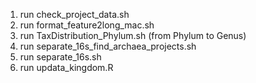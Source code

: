 1. run check_project_data.sh
2. run format_feature2long_mac.sh
3. run TaxDistribution_Phylum.sh (from Phylum to Genus)
4. run separate_16s_find_archaea_projects.sh
5. run separate_16s.sh
6. run updata_kingdom.R
